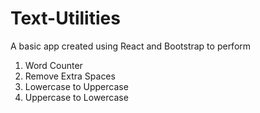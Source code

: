 # Text-Utilities 
A basic app created using React and Bootstrap to perform 
1) Word Counter 
2) Remove Extra Spaces 
3) Lowercase to Uppercase 
4) Uppercase to Lowercase
